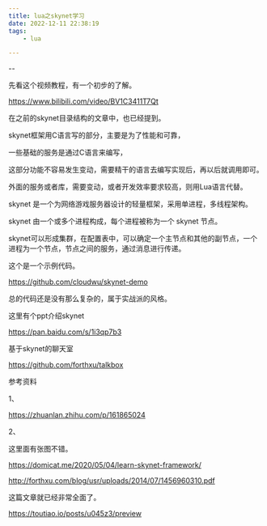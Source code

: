 ```yaml
---
title: lua之skynet学习
date: 2022-12-11 22:38:19
tags:
	- lua

---
```


--

先看这个视频教程，有一个初步的了解。

https://www.bilibili.com/video/BV1C3411T7Qt



在之前的skynet目录结构的文章中，也已经提到。

skynet框架用C语言写的部分，主要是为了性能和可靠，

一些基础的服务是通过C语言来编写，

这部分功能不容易发生变动，需要精干的语言去编写实现后，再以后就调用即可。

外面的服务或者库，需要变动，或者开发效率要求较高，则用Lua语言代替。



skynet 是一个为网络游戏服务器设计的轻量框架，采用单进程，多线程架构。

skynet 由一个或多个进程构成，每个进程被称为一个 skynet 节点。

skynet可以形成集群，在配置表中，可以确定一个主节点和其他的副节点，一个进程为一个节点，节点之间的服务，通过消息进行传递。



这个是一个示例代码。

https://github.com/cloudwu/skynet-demo



总的代码还是没有那么复杂的，属于实战派的风格。



这里有个ppt介绍skynet

https://pan.baidu.com/s/1i3qp7b3

基于skynet的聊天室

https://github.com/forthxu/talkbox

参考资料

1、

https://zhuanlan.zhihu.com/p/161865024

2、

这里面有张图不错。

https://domicat.me/2020/05/04/learn-skynet-framework/

http://forthxu.com/blog/usr/uploads/2014/07/1456960310.pdf

这篇文章就已经非常全面了。

https://toutiao.io/posts/u045z3/preview